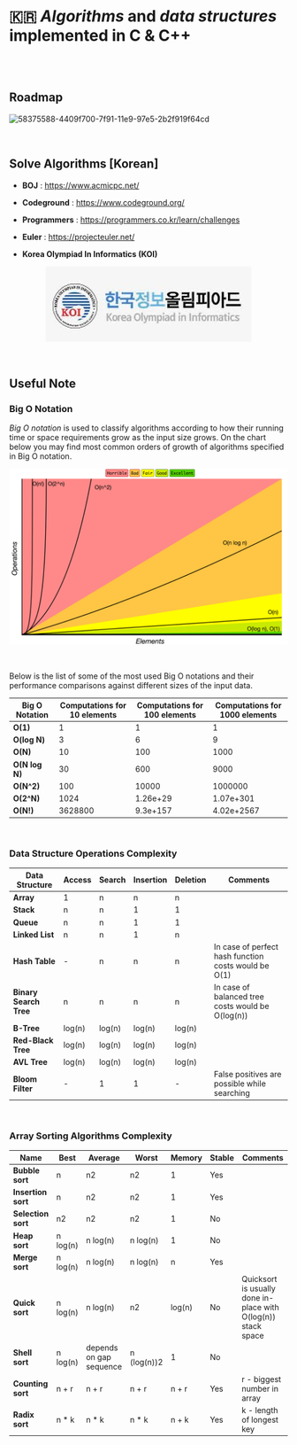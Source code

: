 # 🇰🇷 _Algorithms_ and _data structures_ implemented in C & C++

<br>

<br/>

## Roadmap

![58375588-4409f700-7f91-11e9-97e5-2b2f919f64cd](https://user-images.githubusercontent.com/41619898/76677091-9ba34d00-660d-11ea-95fa-efb07445eb32.png)

&nbsp;

## Solve Algorithms [Korean]

-   **BOJ** : https://www.acmicpc.net/

-   **Codeground** : https://www.codeground.org/

-   **Programmers** : https://programmers.co.kr/learn/challenges

-   **Euler** : https://projecteuler.net/

-   **Korea Olympiad In Informatics (KOI)**

<p align="center">
    <img src="README.assets/koi.png"/>
</p>

<br/>

## Useful Note

### Big O Notation

_Big O notation_ is used to classify algorithms according to how their running time or space requirements grow as the input size grows. On the chart below you may find most common orders of growth of algorithms specified in Big O notation.

<p align="center">
    <img src="README.assets/big-o-graph.png"/>
</p>

<br/>

Below is the list of some of the most used Big O notations and their performance comparisons against different sizes of the input data.

| Big O Notation | Computations for 10 elements | Computations for 100 elements | Computations for 1000 elements |
| -------------- | ---------------------------- | ----------------------------- | ------------------------------ |
| **O(1)**       | 1                            | 1                             | 1                              |
| **O(log N)**   | 3                            | 6                             | 9                              |
| **O(N)**       | 10                           | 100                           | 1000                           |
| **O(N log N)** | 30                           | 600                           | 9000                           |
| **O(N^2)**     | 100                          | 10000                         | 1000000                        |
| **O(2^N)**     | 1024                         | 1.26e+29                      | 1.07e+301                      |
| **O(N!)**      | 3628800                      | 9.3e+157                      | 4.02e+2567                     |

<br/>

### Data Structure Operations Complexity

| Data Structure         | Access | Search | Insertion | Deletion | Comments                                             |
| ---------------------- | ------ | ------ | --------- | -------- | ---------------------------------------------------- |
| **Array**              | 1      | n      | n         | n        |                                                      |
| **Stack**              | n      | n      | 1         | 1        |                                                      |
| **Queue**              | n      | n      | 1         | 1        |                                                      |
| **Linked List**        | n      | n      | 1         | n        |                                                      |
| **Hash Table**         | -      | n      | n         | n        | In case of perfect hash function costs would be O(1) |
| **Binary Search Tree** | n      | n      | n         | n        | In case of balanced tree costs would be O(log(n))    |
| **B-Tree**             | log(n) | log(n) | log(n)    | log(n)   |                                                      |
| **Red-Black Tree**     | log(n) | log(n) | log(n)    | log(n)   |                                                      |
| **AVL Tree**           | log(n) | log(n) | log(n)    | log(n)   |                                                      |
| **Bloom Filter**       | -      | 1      | 1         | -        | False positives are possible while searching         |

<br/>

### Array Sorting Algorithms Complexity

| Name               | Best     | Average                 | Worst       | Memory | Stable | Comments                                                      |
| ------------------ | -------- | ----------------------- | ----------- | ------ | ------ | ------------------------------------------------------------- |
| **Bubble sort**    | n        | n2                      | n2          | 1      | Yes    |                                                               |
| **Insertion sort** | n        | n2                      | n2          | 1      | Yes    |                                                               |
| **Selection sort** | n2       | n2                      | n2          | 1      | No     |                                                               |
| **Heap sort**      | n log(n) | n log(n)                | n log(n)    | 1      | No     |                                                               |
| **Merge sort**     | n log(n) | n log(n)                | n log(n)    | n      | Yes    |                                                               |
| **Quick sort**     | n log(n) | n log(n)                | n2          | log(n) | No     | Quicksort is usually done in-place with O(log(n)) stack space |
| **Shell sort**     | n log(n) | depends on gap sequence | n (log(n))2 | 1      | No     |                                                               |
| **Counting sort**  | n + r    | n + r                   | n + r       | n + r  | Yes    | r - biggest number in array                                   |
| **Radix sort**     | n \* k   | n \* k                  | n \* k      | n + k  | Yes    | k - length of longest key                                     |
